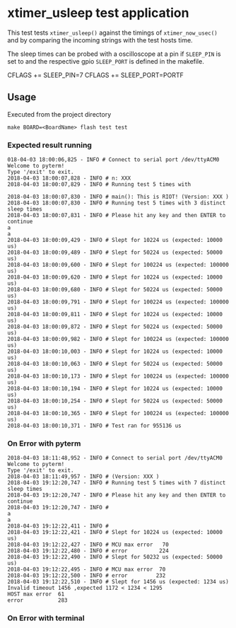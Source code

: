 # xtimer_usleep test application

This test tests `xtimer_usleep()` against the timings of `xtimer_now_usec()`
 and by comparing the incoming strings with the test hosts time. 

The sleep times can be probed with a oscilloscope at a pin if `SLEEP_PIN` is set
to and the respective gpio `SLEEP_PORT` is defined in the makefile.

CFLAGS += SLEEP_PIN=7
CFLAGS += SLEEP_PORT=PORTF

## Usage
Executed from the project directory
```
make BOARD=<BoardName> flash test test
```

### Expected result running 
```
018-04-03 18:00:06,825 - INFO # Connect to serial port /dev/ttyACM0
Welcome to pyterm!
Type '/exit' to exit.
2018-04-03 18:00:07,828 - INFO # n: XXX
2018-04-03 18:00:07,829 - INFO # Running test 5 times with 

2018-04-03 18:00:07,830 - INFO # main(): This is RIOT! (Version: XXX )
2018-04-03 18:00:07,830 - INFO # Running test 5 times with 3 distinct sleep times
2018-04-03 18:00:07,831 - INFO # Please hit any key and then ENTER to continue
a
a
2018-04-03 18:00:09,429 - INFO # Slept for 10224 us (expected: 10000 us)
2018-04-03 18:00:09,489 - INFO # Slept for 50224 us (expected: 50000 us)
2018-04-03 18:00:09,600 - INFO # Slept for 100224 us (expected: 100000 us)
2018-04-03 18:00:09,620 - INFO # Slept for 10224 us (expected: 10000 us)
2018-04-03 18:00:09,680 - INFO # Slept for 50224 us (expected: 50000 us)
2018-04-03 18:00:09,791 - INFO # Slept for 100224 us (expected: 100000 us)
2018-04-03 18:00:09,811 - INFO # Slept for 10224 us (expected: 10000 us)
2018-04-03 18:00:09,872 - INFO # Slept for 50224 us (expected: 50000 us)
2018-04-03 18:00:09,982 - INFO # Slept for 100224 us (expected: 100000 us)
2018-04-03 18:00:10,003 - INFO # Slept for 10224 us (expected: 10000 us)
2018-04-03 18:00:10,063 - INFO # Slept for 50224 us (expected: 50000 us)
2018-04-03 18:00:10,173 - INFO # Slept for 100224 us (expected: 100000 us)
2018-04-03 18:00:10,194 - INFO # Slept for 10224 us (expected: 10000 us)
2018-04-03 18:00:10,254 - INFO # Slept for 50224 us (expected: 50000 us)
2018-04-03 18:00:10,365 - INFO # Slept for 100224 us (expected: 100000 us)
2018-04-03 18:00:10,371 - INFO # Test ran for 955136 us

```

### On Error with pyterm
```
2018-04-03 18:11:48,952 - INFO # Connect to serial port /dev/ttyACM0
Welcome to pyterm!
Type '/exit' to exit.
2018-04-03 18:11:49,957 - INFO # (Version: XXX )
2018-04-03 19:12:20,747 - INFO # Running test 5 times with 7 distinct sleep times
2018-04-03 19:12:20,747 - INFO # Please hit any key and then ENTER to continue
2018-04-03 19:12:20,747 - INFO # 
a
a
2018-04-03 19:12:22,411 - INFO # 
2018-04-03 19:12:22,421 - INFO # Slept for 10224 us (expected: 10000 us)
2018-04-03 19:12:22,427 - INFO # MCU max error   70
2018-04-03 19:12:22,480 - INFO # error          224
2018-04-03 19:12:22,490 - INFO # Slept for 50232 us (expected: 50000 us)
2018-04-03 19:12:22,495 - INFO # MCU max error  70
2018-04-03 19:12:22,500 - INFO # error         232
2018-04-03 19:12:22,510 - INFO # Slept for 1456 us (expected: 1234 us)
Invalid timeout 1456 ,expected 1172 < 1234 < 1295
HOST max error  61
error           283
```
### On Error with terminal
```

```

